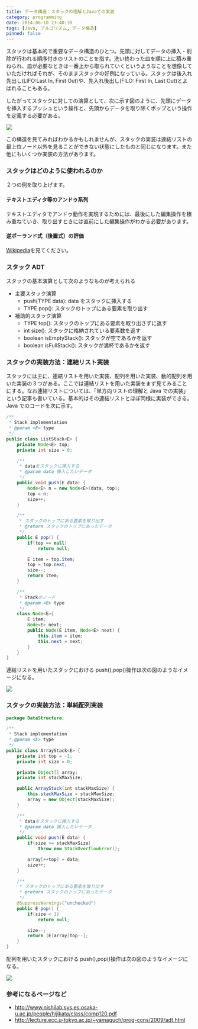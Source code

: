 ```yaml
---
title: データ構造：スタックの理解とJavaでの実装
category: programming
date: 2014-06-10 23:40:39
tags: [Java, アルゴリズム, データ構造]
pinned: false
---
```


スタックは基本的で重要なデータ構造のひとつ。先頭に対してデータの挿入・削除が行われる順序付きのリストのことを指す。洗い終わった皿を順に上に積み重ねられ、皿が必要なときは一番上から取られていくというようなことを想像していただければそれが、そのままスタックの好例になっている。スタックは後入れ先出し(LIFO:Last In, First Out)や、先入れ後出し(FILO: First In, Last Out)とよばれることもある。

したがってスタックに対しての演算として、次に示す図のように、先頭にデータを挿入するプッシュという操作と、先頭からデータを取り除くポップという操作を定義する必要がある。

![](https://static.53ningen.com/wp-content/uploads/2018/02/17154127/stack.png)

この構造を見てみればわかるかもしれませんが、スタックの実装は連結リストの最上位ノード以外を見ることができない状態にしたものと同じになります。また他にもいくつか実装の方法があります。

### スタックはどのように使われるのか

２つの例を取り上げます。

#### テキストエディタ等のアンドゥ系列

テキストエディタでアンドゥ動作を実現するためには、最後にした編集操作を積み重ねていき、取り出すときには直前にした編集操作がわかる必要があります。

#### 逆ポーランド式（後置式）の評価

[Wikipedia](http://ja.wikipedia.org/wiki/逆ポーランド記法)を見てください。

### スタック ADT

スタックの基本演算として次のようなものが考えられる

- 主要スタック演算
  - push(TYPE data): data をスタックに挿入する
  - TYPE pop(): スタックのトップにある要素を取り出す
- 補助的スタック演算
  - TYPE top(): スタックのトップにある要素を取り出さずに返す
  - int size(): スタックに格納されている要素数を返す
  - boolean isEmptyStack(): スタックが空であるかを返す
  - boolean isFullStack(): スタックが満杯であるかを返す

### スタックの実装方法：連結リスト実装

スタックには主に、連結リストを用いた実装、配列を用いた実装、動的配列を用いた実装の３つがある。ここでは連結リストを用いた実装をまず見てみることにする。なお連結リストについては、「単方向リストの理解と Java での実装」という記事も書いている。基本的はその連結リストとほぼ同様に実装ができる。Java でのコードを次に示す。

```java
/**
 * Stack implementation
 * @param <E> type
 */
public class ListStack<E> {
    private Node<E> top;
    private int size = 0;

    /**
     * dataをスタックに挿入する
     * @param data 挿入したいデータ
     */
    public void push(E data) {
        Node<E> n = new Node<E>(data, top);
        top = n;
        size++;
    }

    /**
     * スタックのトップにある要素を取り出す
     * @return スタックのトップにあったデータ
     */
    public E pop() {
        if(top == null)
            return null;

        E item = top.item;
        top = top.next;
        size--;
        return item;
    }

    /**
     * Stackのノード
     * @param <E> type
     */
    class Node<E>{
        E item;
        Node<E> next;
        public Node(E item, Node<E> next) {
            this.item = item;
            this.next = next;
        }
    }
}
```

連結リストを用いたスタックにおける push(),pop()操作は次の図のようなイメージになる。

![](https://static.53ningen.com/wp-content/uploads/2018/02/17154127/stack.png)

### スタックの実装方法：単純配列実装

```java
package DataStructure;

/**
 * Stack implementation
 * @param <E> type
 */
public class ArrayStack<E> {
    private int top = -1;
    private int size = 0;

    private Object[] array;
    private int stackMaxSize;

    public ArrayStack(int stackMaxSize) {
        this.stackMaxSize = stackMaxSize;
        array = new Object[stackMaxSize];
    }

    /**
     * dataをスタックに挿入する
     * @param data 挿入したいデータ
     */
    public void push(E data) {
        if(size >= stackMaxSize)
            throw new StackOverflowError();

        array[++top] = data;
        size++;
    }

    /**
     * スタックのトップにある要素を取り出す
     * @return スタックのトップにあったデータ
     */
    @SuppressWarnings("unchecked")
    public E pop() {
        if(size < 1)
            return null;

        size--;
        return (E)array[top--];
    }
}
```

配列を用いたスタックにおける push(),pop()操作は次の図のようなイメージになる。

![](https://static.53ningen.com/wp-content/uploads/2018/02/17154127/stack.png)

### 参考になるページなど

- http://www.nishilab.sys.es.osaka-u.ac.jp/people/hijikata/class/comp120.pdf
- http://lecture.ecc.u-tokyo.ac.jp/~yamaguch/prog-cons/2009/adt.html
